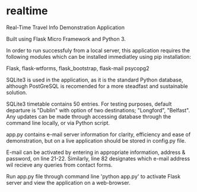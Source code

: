 # realtime
Real-Time Travel Info Demonstration Application

Built using Flask Micro Framework and Python 3.

In order to run successfuly from a local server, this application requires the following modules which can be installed immediatley using pip installation:

Flask,
flask-wtforms,
flask_bootstrap,
flask-mail
psycopg2

SQLite3 is used in the application, as it is the standard Python database, although PostGreSQL is recomended for a more steadfast and sustainable solution. 

SQLite3 timetable contains 50 entries. For testing purposes, default departure is "Dublin" with option of two destinations; "Longford", "Belfast". Any updates can be made through accessing database through the command line locally, or via Python script.

app.py contains e-mail server information for clarity, efficiency and ease of demonstration, but on a live application should be stored in config.py file.

E-mail can be activated by entering in appropriate information, address & password, on line 21-22. Similarly, line 82 designates which e-mail address wil recieve any queries from contact forms.

Run app.py file through command line 'python app.py' to activate Flask server and view the application on a web-browser.
